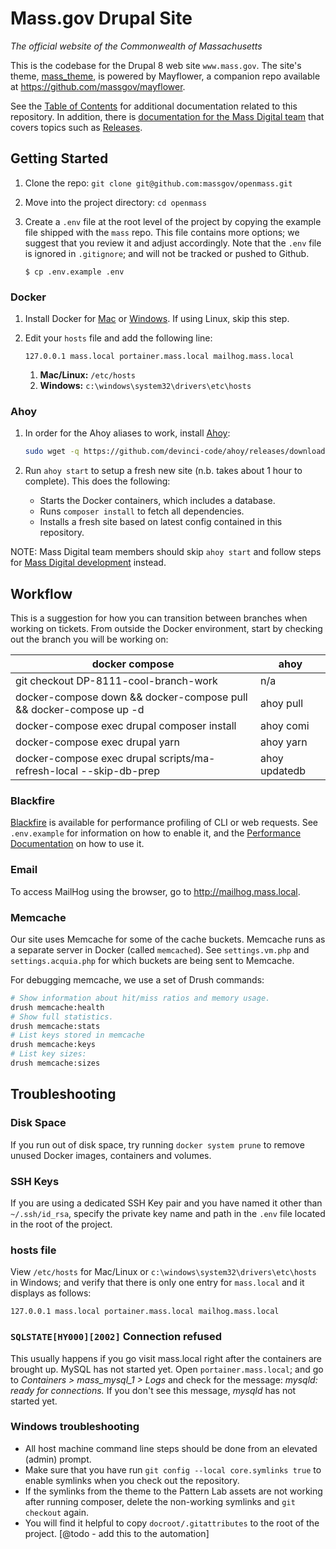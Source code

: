 # Mass.gov Drupal Site

_The official website of the Commonwealth of Massachusetts_

This is the codebase for the Drupal 8 web site `www.mass.gov`. The site's theme, [mass_theme](https://github.com/massgov/openmass/blob/develop/docroot/themes/custom/mass_theme/README.md), is powered by Mayflower, a companion repo available at https://github.com/massgov/mayflower.

See the [Table of Contents](docs/README.md) for additional documentation related to this repository. In addition, there is [documentation for the Mass Digital team](https://github.com/massgov/DS-Infrastructure/blob/develop/docs/massgov/README.md) that covers topics such as [Releases](https://github.com/massgov/DS-Infrastructure/blob/develop/docs/massgov/release.md). 

## Getting Started

1. Clone the repo: `git clone git@github.com:massgov/openmass.git`

1. Move into the project directory: `cd openmass`

1. Create a `.env` file at the root level of the project by copying the example file shipped with the `mass` repo. This file contains more options; we suggest that you review it and adjust accordingly. Note that the `.env` file is ignored in `.gitignore`; and will not be tracked or pushed to Github.
    ```
    $ cp .env.example .env
    ```

### Docker

1. Install Docker for [Mac](https://docs.docker.com/docker-for-mac/install/) or [Windows](https://docs.docker.com/docker-for-windows/install/). If using Linux, skip this step.

1. Edit your `hosts` file and add the following line:
    ```
    127.0.0.1 mass.local portainer.mass.local mailhog.mass.local
    ```
    1. **Mac/Linux:** `/etc/hosts`
    1. **Windows:** `c:\windows\system32\drivers\etc\hosts`
    
### Ahoy

1. In order for the Ahoy aliases to work, install [Ahoy](https://github.com/ahoy-cli/ahoy):
    ```bash
    sudo wget -q https://github.com/devinci-code/ahoy/releases/download/2.0.0/ahoy-bin-darwin-amd64 -O /usr/local/bin/ahoy && sudo chown $USER /usr/local/bin/ahoy && chmod +x /usr/local/bin/ahoy
    ```

1. Run `ahoy start` to setup a fresh new site (n.b. takes about 1 hour to complete). This does the following: 
    - Starts the Docker containers, which includes a database.
    - Runs `composer install` to fetch all dependencies.
    - Installs a fresh site based on latest config contained in this repository.

NOTE: Mass Digital team members should skip `ahoy start` and follow steps for [Mass Digital development](https://github.com/massgov/DS-Infrastructure/blob/develop/docs/massgov/development-massgov-team.md) instead.


## Workflow

This is a suggestion for how you can transition between branches when working on tickets. From outside the Docker environment, start by checking out the branch you will be working on:

| docker compose                                                     | ahoy          |
| ------------------------------------------------------------------ | ------------- |
| git checkout DP-8111-cool-branch-work                              | n/a           |
| docker-compose down && docker-compose pull && docker-compose up -d | ahoy pull     |
| docker-compose exec drupal composer install                        | ahoy comi     |
| docker-compose exec drupal yarn                                    | ahoy yarn     |
| docker-compose exec drupal scripts/ma-refresh-local --skip-db-prep | ahoy updatedb |



### Blackfire

[Blackfire](http://blackfire.io/) is available for performance profiling of CLI or web requests. See `.env.example` for information on how to enable it, and the [Performance Documentation](https://github.com/massgov/DS-Infrastructure/blob/develop/docs/massgov/Performance.md#running-blackfire) on how to use it.

### Email

To access MailHog using the browser, go to http://mailhog.mass.local.

### Memcache

Our site uses Memcache for some of the cache buckets. Memcache runs as a separate server in Docker (called `memcached`). See `settings.vm.php` and `settings.acquia.php` for which buckets are being sent to Memcache.

For debugging memcache, we use a set of Drush commands:

```bash
# Show information about hit/miss ratios and memory usage.
drush memcache:health
# Show full statistics.
drush memcache:stats
# List keys stored in memcache
drush memcache:keys
# List key sizes:
drush memcache:sizes
```
## Troubleshooting

### Disk Space

If you run out of disk space, try running `docker system prune` to remove unused Docker images, containers and volumes.

### SSH Keys

If you are using a dedicated SSH Key pair and you have named it other than `~/.ssh/id_rsa`, specify the private key name and path in the `.env` file located in the root of the project.

### hosts file

View `/etc/hosts` for Mac/Linux or `c:\windows\system32\drivers\etc\hosts` in Windows; and verify that there is only one entry for `mass.local` and it displays as follows:

```
127.0.0.1 mass.local portainer.mass.local mailhog.mass.local
```

### `SQLSTATE[HY000][2002]` Connection refused

This usually happens if you go visit mass.local right after the containers are brought up. MySQL has not started yet. Open `portainer.mass.local`; and go to _Containers > mass_mysql_1 > Logs_ and check for the message: _mysqld: ready for connections._ If you don't see this message, _mysqld_ has not started yet.


### Windows troubleshooting

- All host machine command line steps should be done from an elevated (admin) prompt.
- Make sure that you have run `git config --local core.symlinks true` to enable symlinks when
  you check out the repository.
- If the symlinks from the theme to the Pattern Lab assets are not working after running composer,
  delete the non-working symlinks and `git checkout` again.
- You will find it helpful to copy `docroot/.gitattributes` to the root of the project. [@todo - add this to the automation]
